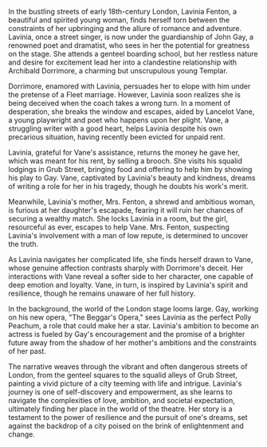 In the bustling streets of early 18th-century London, Lavinia Fenton, a beautiful and spirited young woman, finds herself torn between the constraints of her upbringing and the allure of romance and adventure. Lavinia, once a street singer, is now under the guardianship of John Gay, a renowned poet and dramatist, who sees in her the potential for greatness on the stage. She attends a genteel boarding school, but her restless nature and desire for excitement lead her into a clandestine relationship with Archibald Dorrimore, a charming but unscrupulous young Templar.

Dorrimore, enamored with Lavinia, persuades her to elope with him under the pretense of a Fleet marriage. However, Lavinia soon realizes she is being deceived when the coach takes a wrong turn. In a moment of desperation, she breaks the window and escapes, aided by Lancelot Vane, a young playwright and poet who happens upon her plight. Vane, a struggling writer with a good heart, helps Lavinia despite his own precarious situation, having recently been evicted for unpaid rent.

Lavinia, grateful for Vane's assistance, returns the money he gave her, which was meant for his rent, by selling a brooch. She visits his squalid lodgings in Grub Street, bringing food and offering to help him by showing his play to Gay. Vane, captivated by Lavinia's beauty and kindness, dreams of writing a role for her in his tragedy, though he doubts his work's merit.

Meanwhile, Lavinia's mother, Mrs. Fenton, a shrewd and ambitious woman, is furious at her daughter's escapade, fearing it will ruin her chances of securing a wealthy match. She locks Lavinia in a room, but the girl, resourceful as ever, escapes to help Vane. Mrs. Fenton, suspecting Lavinia's involvement with a man of low repute, is determined to uncover the truth.

As Lavinia navigates her complicated life, she finds herself drawn to Vane, whose genuine affection contrasts sharply with Dorrimore's deceit. Her interactions with Vane reveal a softer side to her character, one capable of deep emotion and loyalty. Vane, in turn, is inspired by Lavinia's spirit and resilience, though he remains unaware of her full history.

In the background, the world of the London stage looms large. Gay, working on his new opera, "The Beggar's Opera," sees Lavinia as the perfect Polly Peachum, a role that could make her a star. Lavinia's ambition to become an actress is fueled by Gay's encouragement and the promise of a brighter future away from the shadow of her mother's ambitions and the constraints of her past.

The narrative weaves through the vibrant and often dangerous streets of London, from the genteel squares to the squalid alleys of Grub Street, painting a vivid picture of a city teeming with life and intrigue. Lavinia's journey is one of self-discovery and empowerment, as she learns to navigate the complexities of love, ambition, and societal expectation, ultimately finding her place in the world of the theatre. Her story is a testament to the power of resilience and the pursuit of one's dreams, set against the backdrop of a city poised on the brink of enlightenment and change.